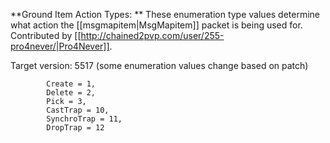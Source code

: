 **Ground Item Action Types: ** These enumeration type values determine what action the [[msgmapitem|MsgMapitem]] packet is being used for. Contributed by [[http://chained2pvp.com/user/255-pro4never/|Pro4Never]].

Target version: 5517 (some enumeration values change based on patch)      

```
        Create = 1,
        Delete = 2,
        Pick = 3,
        CastTrap = 10,
        SynchroTrap = 11,
        DropTrap = 12
```